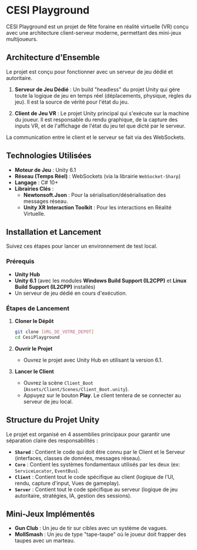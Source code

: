       
# CESI Playground

CESI Playground est un projet de fête foraine en réalité virtuelle (VR) conçu avec une architecture client-serveur moderne, permettant des mini-jeux multijoueurs.

## Architecture d'Ensemble

Le projet est conçu pour fonctionner avec un serveur de jeu dédié et autoritaire.

1.  **Serveur de Jeu Dédié** : Un build "headless" du projet Unity qui gère toute la logique de jeu en temps réel (déplacements, physique, règles du jeu). Il est la source de vérité pour l'état du jeu.

2.  **Client de Jeu VR** : Le projet Unity principal qui s'exécute sur la machine du joueur. Il est responsable du rendu graphique, de la capture des inputs VR, et de l'affichage de l'état du jeu tel que dicté par le serveur.

La communication entre le client et le serveur se fait via des WebSockets.

## Technologies Utilisées

- **Moteur de Jeu** : Unity 6.1
- **Réseau (Temps Réel)** : WebSockets (via la librairie `WebSocket-Sharp`)
- **Langage** : C# 10+
- **Librairies Clés** :
  - **Newtonsoft.Json** : Pour la sérialisation/désérialisation des messages réseau.
  - **Unity XR Interaction Toolkit** : Pour les interactions en Réalité Virtuelle.

## Installation et Lancement

Suivez ces étapes pour lancer un environnement de test local.

### Prérequis
- **Unity Hub**
- **Unity 6.1** (avec les modules **Windows Build Support (IL2CPP)** et **Linux Build Support (IL2CPP)** installés)
- Un serveur de jeu dédié en cours d'exécution.

### Étapes de Lancement
1.  **Cloner le Dépôt**
    ```bash
    git clone [URL_DE_VOTRE_DEPOT]
    cd CesiPlayground
    ```

2.  **Ouvrir le Projet**
    -   Ouvrez le projet avec Unity Hub en utilisant la version 6.1.

3.  **Lancer le Client**
    -   Ouvrez la scène `Client_Boot` (`Assets/Client/Scenes/Client_Boot.unity`).
    -   Appuyez sur le bouton **Play**. Le client tentera de se connecter au serveur de jeu local.

## Structure du Projet Unity

Le projet est organisé en 4 assemblies principaux pour garantir une séparation claire des responsabilités :

-   **`Shared`** : Contient le code qui doit être connu par le Client et le Serveur (interfaces, classes de données, messages réseau).
-   **`Core`** : Contient les systèmes fondamentaux utilisés par les deux (ex: `ServiceLocator`, `EventBus`).
-   **`Client`** : Contient tout le code spécifique au client (logique de l'UI, rendu, capture d'input, Vues de gameplay).
-   **`Server`** : Contient tout le code spécifique au serveur (logique de jeu autoritaire, stratégies, IA, gestion des sessions).

## Mini-Jeux Implémentés

- **Gun Club** : Un jeu de tir sur cibles avec un système de vagues.
- **MollSmash** : Un jeu de type "tape-taupe" où le joueur doit frapper des taupes avec un marteau.

    